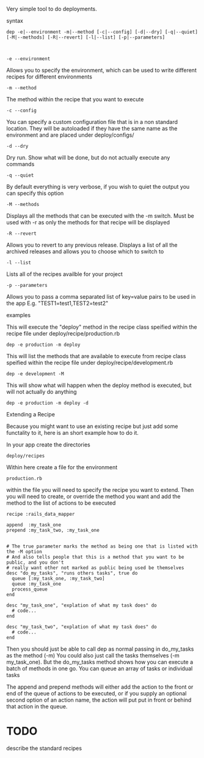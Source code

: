 Very simple tool to do deployments.

syntax

    dep -e|--environment -m|--method [-c|--config] [-d|--dry] [-q|--quiet] [-M|--methods] [-R|--revert] [-l|--list] [-p|--parameters]



    -e --environment
Allows you to specify the environment, which can be used to write different recipes for different environments

    -m --method
The method within the recipe that you want to execute

    -c --config
You can specify a custom configuration file that is in a non standard location. They will be autoloaded if they have
the same name as the environment and are placed under deploy/configs/

    -d --dry
Dry run. Show what will be done, but do not actually execute any commands

    -q --quiet
By default everything is very verbose, if you wish to quiet the output you can specify this option

    -M --methods
Displays all the methods that can be executed with the -m switch. Must be used with -r as only the methods
for that recipe will be displayed

    -R --revert
Allows you to revert to any previous release. Displays a list of all the archived releases and allows you to
choose which to switch to

    -l --list
Lists all of the recipes availble for your project

    -p --parameters
Allows you to pass a comma separated list of key=value pairs to be used in the app
E.g. "TEST1=test1,TEST2=test2"

examples

This will execute the "deploy" method in the recipe class speified within the recipe file under deploy/recipe/production.rb

    dep -e production -m deploy

This will list the methods that are available to execute from recipe class speified within the recipe file under deploy/recipe/development.rb

    dep -e development -M

This will show what will happen when the deploy method is executed, but will not actually do anything

    dep -e production -m deploy -d

Extending a Recipe

Because you might want to use an existing recipe but just add some functality to it, here is an short example how to do it.

In your app create the directories

    deploy/recipes

Within here create a file for the environment

    production.rb

within the file you will need to specify the recipe you want to extend.
Then you will need to create, or override the method you want and add the method to the list of actions to be executed

    recipe :rails_data_mapper

    append  :my_task_one
    prepend :my_task_two, :my_task_one


    # The true parameter marks the method as being one that is listed with the -M option
    # And also tells people that this is a method that you want to be public, and you don't
    # really want other not marked as public being used be themselves
    desc "do_my_tasks", "runs others tasks", true do
      queue [:my_task_one, :my_task_two]
      queue :my_task_one
      process_queue
    end

    desc "my_task_one", "explation of what my task does" do
      # code...
    end

    desc "my_task_two", "explation of what my task does" do
      # code...
    end


Then you should just be able to call dep as normal passing in do_my_tasks as the method (-m)
You could also just call the tasks themselves (-m my_task_one). But the do_my_tasks method shows how you can execute a batch
of methods in one go. You can queue an array of tasks or individual tasks

The append and prepend methods will either add the action to the front or end of the queue of actions to be executed,
or if you supply an optional second option of an action name, the action will put put in front or behind that action in the queue.

TODO
====

describe the standard recipes